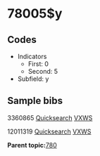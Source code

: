 # 78005$y

## Codes

-   Indicators
    -   First: 0
    -   Second: 5
-   Subfield: y

## Sample bibs

3360865 [Quicksearch](https://search.library.yale.edu/catalog/3360865) [VXWS](http://prodorbis.library.yale.edu:7014/vxws/GetHoldingsService?bibId=3360865)

12011319 [Quicksearch](https://search.library.yale.edu/catalog/12011319) [VXWS](http://prodorbis.library.yale.edu:7014/vxws/GetHoldingsService?bibId=12011319)

**Parent topic:**[780](../../tags/780/780.md)

